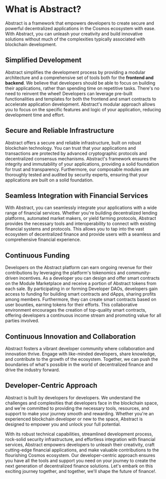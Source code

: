 # What is Abstract?

Abstract is a framework that empowers developers to create secure and powerful decentralized applications 
in the Cosmos ecosystem with ease. With Abstract, you can unleash your creativity and build innovative solutions without much 
of the complexities typically associated with blockchain development.

## Simplified Development

Abstract simplifies the development process by providing a modular architecture and a comprehensive set of tools both for
the **frontend and backend**. We believe that developers should be able to focus on building their applications, rather than
spending time on repetitive tasks. There's no need to reinvent the wheel! Developers can leverage pre-built functionalities
and templates for both the frontend and smart contracts to accelerate application development. Abstract's modular approach 
allows you to focus on the specific features and logic of your application, reducing development time and effort.

## Secure and Reliable Infrastructure

Abstract offers a secure and reliable infrastructure, built on robust blockchain technology. You can trust that your
applications and transactions are protected by advanced cryptographic protocols and decentralized consensus mechanisms.
Abstract's framework ensures the integrity and immutability of your applications, providing a solid foundation for trust
and transparency. Furthermore, our composable modules are thoroughly tested and audited by security experts, ensuring
that your applications are built on a solid foundation.

## Seamless Integration with Financial Services

With Abstract, you can seamlessly integrate your applications with a wide range of financial services. Whether you're
building decentralized lending platforms, automated market makers, or yield farming protocols, Abstract provides the
necessary tools and interoperability to connect with existing financial systems and protocols. This allows you to tap
into the vast ecosystem of decentralized finance and provide users with a seamless and comprehensive financial experience.

## Continuous Funding

Developers on the Abstract platform can earn ongoing revenue for their contributions by leveraging the platform's
tokenomics and community-driven incentives. As a developer you can design and offer smart contracts on the Module 
Marketplace and receive a portion of Abstract tokens from each sale. By participating in or forming Developer DAOs, 
developers gain access to funding for building smart contracts and dApps, sharing profits among members. Furthermore, 
they can create smart contracts based on user bounties, earning tokens for their efforts. This collaborative environment 
encourages the creation of top-quality smart contracts, offering developers a continuous income stream and promoting 
value for all parties involved.

## Continuous Innovation and Collaboration

Abstract fosters a vibrant developer community where collaboration and innovation thrive. Engage with like-minded
developers, share knowledge, and contribute to the growth of the ecosystem. Together, we can push the boundaries of
what's possible in the world of decentralized finance and drive the industry forward.

## Developer-Centric Approach

Abstract is built by developers for developers. We understand the challenges and complexities that developers 
face in the blockchain space, and we're committed to providing the necessary tools, resources, and support to make your 
journey smooth and rewarding. Whether you're an experienced blockchain developer or new to the space, Abstract is 
designed to empower you and unlock your full potential.

With its robust technical capabilities, streamlined development process, rock-solid security infrastructure, and 
effortless integration with financial services, Abstract empowers developers to unleash their creativity, craft 
cutting-edge financial applications, and make valuable contributions to the flourishing Cosmos ecosystem. Our developer-centric 
approach ensures you have all the tools and support you need on your journey to create the next generation of decentralized 
finance solutions. Let's embark on this exciting journey together, and together, we'll shape the future of finance!.
